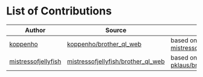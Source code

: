 # List of Contributions

| Author | Source | Comment |
| ------ | ------ | ------- |
| [koppenho](https://github.com/koppenho) | [koppenho/brother_ql_web](https://github.com/koppenho/brother_ql_web) | based on a fork of [mistressofjellyfish/brother_ql_web](https://github.com/mistressofjellyfish/brother_ql_web) |
| [mistressofjellyfish](https://github.com/mistressofjellyfish) | [mistressofjellyfish/brother_ql_web](https://github.com/mistressofjellyfish/brother_ql_web) | based on a fork of [pklaus/brother_ql_web](https://github.com/pklaus/brother_ql_web) |
